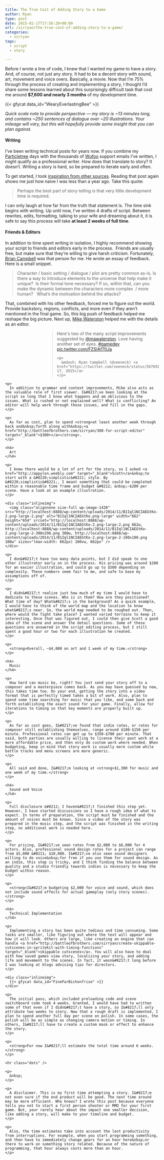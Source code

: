 ```yaml
---
title: The True Cost of Adding Story to a Game
author: Ryan
type: post
date: 2015-02-17T17:56:20+00:00
url: /sirryan/the-true-cost-of-adding-story-to-a-game/
categories:
  - sirryan
tags:
  - script
  - story

---
```

Before I wrote a line of code, I knew that I wanted my game to have a story. And, of course, not just any story. It had to be a decent story with sound, art, movement and voice overs. Basically, a movie. Now that I&#8217;m 75% through the process of creating and implementing a story, I thought I&#8217;d share some lessons learned about this surprisingly difficult task that cost me around **$7,600 and nearly 3 months**&nbsp;of my development time.
<!--more-->

<div class="inlineimg">
  {{< gfycat data_id="WearyEverlastingBee" >}}
</div>

_Quick scale note&nbsp;to provide&nbsp;perspective &#8212;&nbsp;my story is ~13 minutes long, and contains ~250&nbsp;sentences&nbsp;of dialogue over ~20 illustrations. Your mileage will vary, but this will hopefully provide some insight that you can plan against._

#### Writing

I&#8217;ve been writing technical posts for years now. If you combine my <a href="http://particletree.com" target="_blank">Particletree</a> days with the thousands of <a href="http://wufoo.com" target="_blank">Wufoo</a> support emails I&#8217;ve written, I might qualify as a professional writer. How does that translate to story? It doesn&#8217;t. Writing a story is hard, so be prepared to iterate early and often.

To get started, I took <a href="http://battleofbrothers.com/sirryan/can-a-mobile-game-have-a-great-story" target="_blank">inspiration from other sources</a>. Reading that post again shows me just how naive I was less than a year ago. Take this quote:

> Perhaps the best part of story telling is that very little development time is required.

I can only laugh at how far from the truth that statement is. The time sink begins with writing. Up until now, I&#8217;ve written 4 drafts of script. Between rewrites, edits, formatting, talking to your wife and dreaming about it, it is safe to say this process will take **at least 2 weeks of full time**.

#### Friends & Editors

In addition to time spent writing in isolation, I highly recommend showing your script to friends and editors early in the process. &nbsp;Friends are usually free, but make sure that they&#8217;re willing to give harsh criticism. Fortunately, <a href="http://secretpowers.com" target="_blank">Brian Campbell</a>&nbsp;was that person for me. He wrote an essay of feedback. Here is a small snippet.

> Character / basic setting / dialogue / plot are pretty common as-is. Is there a way to introduce elements to the universe that help make it unique?&nbsp; Is their formal tone necessary? If so, within that, can you make the dynamic between the characters more complex&nbsp; / more human? &nbsp; What’s the motivation behind the attacks?

That, combined with his other feedback, forced me to figure out the world. Provide backstory, regions, conflicts, and more even if they aren&#8217;t mentioned in the final game. So, this big push of feedback helped me reshape the big picture. Next up, <a href="http://www.mikewaterston.com" target="_blank">Mike Waterston</a>&nbsp;helped me with the details as an editor.

<div style="margin-left: 130px !important">
  <blockquote class="twitter-tweet" width="550">
    <p>
      Here's two of the many script improvements suggested by <a href="https://twitter.com/mawaterston">@mawaterston</a>. Love having another set of eyes. <a href="https://twitter.com/hashtag/gamedev?src=hash">#gamedev</a> <a href="http://t.co/FZSIAf70Ja">pic.twitter.com/FZSIAf70Ja</a>
    </p>
    
    <p>
      &mdash; Ryan Campbell (@veeneck) <a href="https://twitter.com/veeneck/status/567692003845353473">February 17, 2015</a>
    </p>
  </blockquote>
  
  <p>
    </div> 
    
    <p>
      In addition to grammar and context improvements, Mike also acts as the valuable role of first viewer. I&#8217;ve been looking at the script so long that I know what happens and am oblivious to the issues. What is rushed or not explained well? What is conflicting? An editor will help work through those issues, and fill in the gaps.
    </p>
    
    <p>
      As far as cost, plan to spend <strong>at least another week through back and&nbsp;forth along with&nbsp;<a href="http://battleofbrothers.com/sirryan/300-for-script-editor" target="_blank">$300+</a></strong>.
    </p>
    
    <h4>
      Art
    </h4>
    
    <p>
      I knew there would be a lot of art for the story, so I asked <a href="http://appylon.weebly.com" target="_blank">Scott</a>&nbsp;to start with a &#8220;simplistic&#8221; style. By &#8220;simplistic&#8221;, I meant something that could be completed within a reasonable time frame and budget &#8212; &nbsp;~$200 per scene. Have a look at an example illustration.
    </p>
    
    <div class="inlineimg">
      <img class="alignnone size-full wp-image-1420" src="http://localhost:8888/wp-content/uploads/2014/11/B1Iql1NCIAEGtKo-2.png-large-2.png" alt="B1Iql1NCIAEGtKo.png-large" width="662" height="654" srcset="http://localhost:8888/wp-content/uploads/2014/11/B1Iql1NCIAEGtKo-2.png-large-2.png 662w, http://localhost:8888/wp-content/uploads/2014/11/B1Iql1NCIAEGtKo-2.png-large-2-300x296.png 300w, http://localhost:8888/wp-content/uploads/2014/11/B1Iql1NCIAEGtKo-2.png-large-2-100x100.png 100w" sizes="(max-width: 662px) 100vw, 662px" />
    </div>
    
    <p>
      I don&#8217;t have too many data points, but I did speak to one other illustrator early on in the process. His pricing was around $200 for an easier illustration, and could go up to $500 depending on complexity. These numbers seem fair to me, and safe to base my assumptions off of.
    </p>
    
    <p>
      I didn&#8217;t realize just how much of my time I would have to dedicate to these scenes. Who is in them? How are they positioned? What time of day? What&#8217;s in the background? As a quick example, I would have to think of the world map and the location to know what&#8217;s near. So, the world map needed to be roughed out. Then, where would the fight take place? I wanted varied terrains to keep it interesting. Once that was figured out, I could then give Scott a good idea of the scene and answer the detail questions. Some of these questions are answered in the script editing process, but I still spent a good hour or two for each illustration he created.
    </p>
    
    <p>
      <strong>Overall, ~$4,000 on art and 1 week of my time.</strong>
    </p>
    
    <h4>
      Music
    </h4>
    
    <p>
      How hard can music be, right? You just send your story off to a composer and a masterpiece comes back. As you may have guessed by now, this takes time too. On your end, getting the story into a video format that is perfectly timed takes a bit of work. Also, plan to spend some time searching for music that you like, and some back and forth establishing the exact sound for your game. Finally, allow for iterations to timing so that key moments are properly built up.
    </p>
    
    <p>
      As far as cost goes, I&#8217;ve found that indie rates, or rates for composer still establishing themselves, range around $100-$150 per minute. Professional rates can get up to $350-$700 per minute. That said, both parties are usually willing to license their past work at a more affordable price, and then only do custom work where needed. When budgeting, keep in mind that story work is usually more custom while battle tracks and menu screens are more generic.
    </p>
    
    <p>
      All said and done, I&#8217;m looking at <strong>$1,300 for music and one week of my time.</strong>
    </p>
    
    <h4>
      Sound and Voice
    </h4>
    
    <p>
      Full disclosure &#8212; I haven&#8217;t finished this step yet. However, I have started discussions so I have a rough idea of what to expect. In terms of preparation, the script must be finished and the amount of voices must be known. Since a video of the story was prepared in the music step, and the script was finished in the writing step, no additional work is needed here.
    </p>
    
    <p>
      For pricing, I&#8217;ve seen rates from $2,000 to $6,000 for 4 actors. Also, professional sound design rates for a project can range from $5,000 &#8211; $10,000. I&#8217;ve also seen sound designers willing to do voice&nbsp;for free if you use them for sound design. As an indie, this step is tricky, and I think finding the balance between quality and a studio friendly towards indies is necessary to keep the budget within reason.
    </p>
    
    <p>
      <strong>I&#8217;m budgeting $2,000 for voice and sound, which does not include sound effects for actual gameplay (only story scenes).</strong>
    </p>
    
    <h4>
      Technical Implementation
    </h4>
    
    <p>
      Implementing a story has been quite tedious and time consuming. Some tasks are smaller, like figuring out where the text will appear and how it will look. Others are large, like creating an engine that can handle <a href="http://battleofbrothers.com/sirryan/create-skippable-cutscenes-in-spritekit-with-timing-functions" target="_blank">skippable cutscenes</a>. You will also have to deal with how saved games view story, localizing your story, and adding life and movement to the scenes. In fact, it wasn&#8217;t long before I was looking at blogs advising tips for directors.
    </p>
    
    <div class="inlineimg">
      {{< gfycat data_id="FineFarBichonfrise" >}}
    </div>
    
    <p>
      The initial pass, which included preloading code and scene switchboard code took 4 weeks. Granted, I would have had to written some of that even if I didn&#8217;t have a story, so I&#8217;ll only attribute two weeks to story. Now that a rough draft is implemented, I plan to spend another full day per scene on polish. In some cases, the polish will be as simple as changing camera motion or timing. In others, I&#8217;ll have to create a custom mask or effect to enhance the story.
    </p>
    
    <p>
      <strong>For now I&#8217;ll estimate the total time around 6 weeks.</strong>
    </p>
    
    <hr class="dots" />
    
    <p>
      &nbsp;
    </p>
    
    <p>
      A disclaimer. This is my first time attempting a story. I&#8217;m not even sure if the end product will be good. The next time around may be more efficient. Who knows? I wrote this post because everyone tells you not to start a first person shooter or MMO for your first game. But, your rarely hear about the impact one smaller decision, like adding a story, will make to your timeline and budget.
    </p>
    
    <p>
      Also, the time estimates take into account the lost productivity from interruptions. For example, when you start programming something, and then have to immediately change gears for an hour here&nbsp;or there to work on something story related. Because of the nature of programming, that hour always costs more than an hour.
    </p>